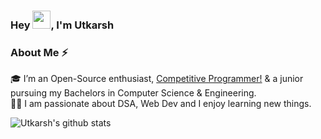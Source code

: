 ### Hey <img src="https://github.com/TheDudeThatCode/TheDudeThatCode/blob/master/Assets/Hi.gif" width="29px">, I'm Utkarsh

### About Me ⚡

🎓 I’m an Open-Source enthusiast, [Competitive Programmer!](https://codeforces.com/profile/Avatar) & a junior pursuing my Bachelors in Computer Science & Engineering. </br>
👨‍💻 I am passionate about DSA, Web Dev and I enjoy learning new things. </br>

![Utkarsh's github stats](https://github-readme-stats.vercel.app/api?username=Utkarshn10&show_icons=true&hide_border=true)

